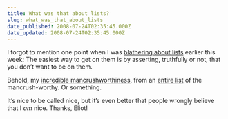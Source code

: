 ```yaml
---
title: What was that about lists?
slug: what_was_that_about_lists
date_published: 2008-07-24T02:35:45.000Z
date_updated: 2008-07-24T02:35:45.000Z
---
```


I forgot to mention one point when I was [blathering about lists](http://www.dashes.com/anil/2008/07/lists-and-being-on-them.html) earlier this week: The easiest way to get on them is by asserting, truthfully or not, that you don’t want to be on them.

Behold, my [incredible mancrushworthiness](http://www.urlesque.com/2008/07/23/blogger-mancrush-anil-dash/), from an [entire list](http://www.urlesque.com/2008/07/23/20-bloggers-on-whom-were-mancrushin/) of the mancrush-worthy. Or something.

It’s nice to be called nice, but it’s even better that people wrongly believe that I *am* nice. Thanks, Eliot!
